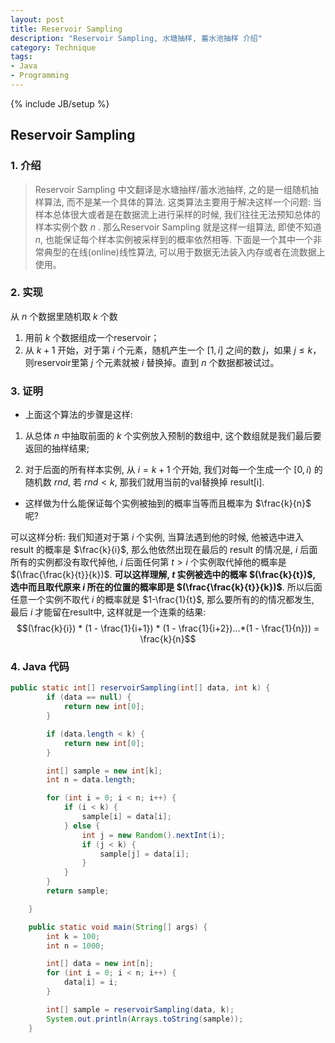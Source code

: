 ```yaml
--- 
layout: post
title: Reservoir Sampling
description: "Reservoir Sampling, 水塘抽样, 蓄水池抽样 介绍"
category: Technique
tags: 
- Java
- Programming
---
```


{% include JB/setup %}

## Reservoir Sampling

### 1. 介绍

> Reservoir Sampling 中文翻译是水塘抽样/蓄水池抽样, 之的是一组随机抽样算法, 而不是某一个具体的算法. 这类算法主要用于解决这样一个问题: 当样本总体很大或者是在数据流上进行采样的时候, 我们往往无法预知总体的样本实例个数 $n$ . 那么Reservoir Sampling 就是这样一组算法, 即使不知道 $n$, 也能保证每个样本实例被采样到的概率依然相等. 下面是一个其中一个非常典型的在线(online)线性算法, 可以用于数据无法装入内存或者在流数据上使用。


### 2. 实现

从 $n$ 个数据里随机取 $k$ 个数

1. 用前 $k$ 个数据组成一个reservoir；
2. 从 $k+1$ 开始，对于第 $i$ 个元素，随机产生一个 $[1, i]$ 之间的数 $j$，如果  $j \leq k$，则reservoir里第 $j$ 个元素就被 $i$ 替换掉。直到 $n$ 个数据都被试过。


### 3. 证明

- 上面这个算法的步骤是这样: 

1. 从总体 $n$ 中抽取前面的 $k$ 个实例放入预制的数组中, 这个数组就是我们最后要返回的抽样结果;

2. 对于后面的所有样本实例, 从 $i = k+1$ 个开始, 我们对每一个生成一个 $[0, i)$ 的随机数 $rnd$, 若 $rnd < k$, 那我们就用当前的val替换掉 result[i].

- 这样做为什么能保证每个实例被抽到的概率当等而且概率为 $\frac{k}{n}$ 呢?

可以这样分析: 我们知道对于第 $i$ 个实例, 当算法遇到他的时候, 他被选中进入 result 的概率是 $\frac{k}{i}$, 那么他依然出现在最后的 result 的情况是, $i$ 后面所有的实例都没有取代掉他, $i$ 后面任何第 $t > i$ 个实例取代掉他的概率是 $(\frac{\frac{k}{t}}{k})$. **可以这样理解, $t$ 实例被选中的概率 $(\frac{k}{t})$, 选中而且取代原来 $i$ 所在的位置的概率即是 $(\frac{\frac{k}{t}}{k})$**. 所以后面任意一个实例不取代 $i$ 的概率就是 $1-\frac{1}{t}$, 那么要所有的的情况都发生, 最后 $i$ 才能留在result中, 这样就是一个连乘的结果:
$$(\frac{k}{i}) * (1 - \frac{1}{i+1}) * (1 - \frac{1}{i+2})...*(1 - \frac{1}{n})) = \frac{k}{n}$$

### 4. Java 代码

```Java
public static int[] reservoirSampling(int[] data, int k) {
		if (data == null) {
			return new int[0];
		}

		if (data.length < k) {
			return new int[0];
		}

		int[] sample = new int[k];
		int n = data.length;

		for (int i = 0; i < n; i++) {
			if (i < k) {
				sample[i] = data[i];
			} else {
				int j = new Random().nextInt(i);
				if (j < k) {
					sample[j] = data[i];
				}
			}
		}
		return sample;

	}

	public static void main(String[] args) {
		int k = 100;
		int n = 1000;

		int[] data = new int[n];
		for (int i = 0; i < n; i++) {
			data[i] = i;
		}

		int[] sample = reservoirSampling(data, k);
		System.out.println(Arrays.toString(sample));
	}


```